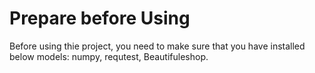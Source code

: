 # Prepare before Using

<p>Before using thie project, you need to make sure that you have installed below models: numpy, requtest, Beautifuleshop.</p>
